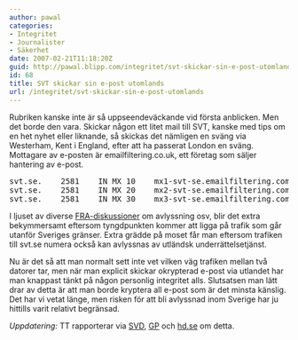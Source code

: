 ```yaml
---
author: pawal
categories:
- Integritet
- Journalister
- Säkerhet
date: 2007-02-21T11:18:20Z
guid: http://pawal.blipp.com/integritet/svt-skickar-sin-e-post-utomlands
id: 68
title: SVT skickar sin e-post utomlands
url: /integritet/svt-skickar-sin-e-post-utomlands
---
```


Rubriken kanske inte är så uppseendeväckande vid första anblicken. Men det borde den vara. Skickar någon ett litet mail till SVT, kanske med tips om en het nyhet eller liknande, så skickas det nämligen en sväng via Westerham, Kent i England, efter att ha passerat London en sväng. Mottagare av e-posten är emailfiltering.co.uk, ett företag som säljer hantering av e-post.

<pre>svt.se.    2581    IN MX 10    mx1-svt-se.emailfiltering.com.
svt.se.    2581    IN MX 20    mx2-svt-se.emailfiltering.com.
svt.se.    2581    IN MX 30    mx3-svt-se.emailfiltering.com.</pre>

I ljuset av diverse <a href="http://www.svd.se/dynamiskt/blogg/did_14548472.asp?ID=2817">FRA-diskussioner</a> om avlyssning osv, blir det extra bekymmersamt eftersom tyngdpunkten kommer att ligga på trafik som går utanför Sveriges gränser. Extra grädde på moset får man eftersom trafiken till svt.se numera också kan avlyssnas av utländsk underrättelsetjänst.

Nu är det så att man normalt sett inte vet vilken väg trafiken mellan två datorer tar, men när man explicit skickar okrypterad e-post via utlandet har man knappast tänkt på någon personlig integritet alls. Slutsatsen man lätt drar av detta är att man borde kryptera all e-post som är det minsta känslig. Det har vi vetat länge, men risken för att bli avlyssnad inom Sverige har ju hittills varit relativt begränsad.

<em>Uppdatering:</em> TT rapporterar via <a href="http://www.svd.se/dynamiskt/inrikes/did_14677149.asp">SVD</a>, <a href="http://www.gp.se/gp/jsp/Crosslink.jsp?d=361&a=328091">GP</a> och <a href="http://hd.se/ekonomi/2007/02/21/myndighet-kan-faa-laesa-svt-mejl/">hd.se</a> om detta.